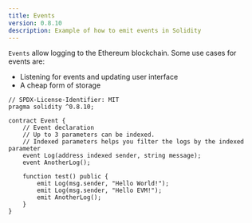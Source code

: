 ```yaml
---
title: Events
version: 0.8.10
description: Example of how to emit events in Solidity
---
```


`Events` allow logging to the Ethereum blockchain. Some use cases for events are:

- Listening for events and updating user interface
- A cheap form of storage

```solidity
// SPDX-License-Identifier: MIT
pragma solidity ^0.8.10;

contract Event {
    // Event declaration
    // Up to 3 parameters can be indexed.
    // Indexed parameters helps you filter the logs by the indexed parameter
    event Log(address indexed sender, string message);
    event AnotherLog();

    function test() public {
        emit Log(msg.sender, "Hello World!");
        emit Log(msg.sender, "Hello EVM!");
        emit AnotherLog();
    }
}

```
